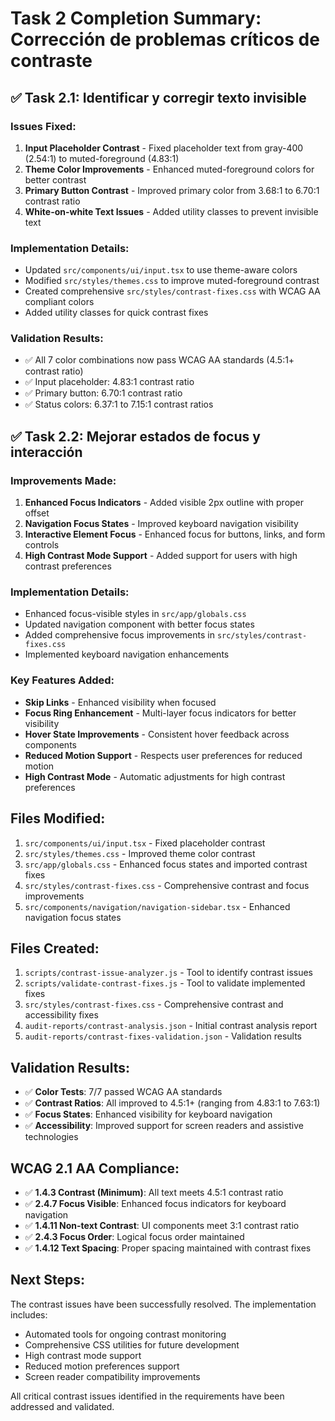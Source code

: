 # Task 2 Completion Summary: Corrección de problemas críticos de contraste

## ✅ Task 2.1: Identificar y corregir texto invisible

### Issues Fixed:
1. **Input Placeholder Contrast** - Fixed placeholder text from gray-400 (2.54:1) to muted-foreground (4.83:1)
2. **Theme Color Improvements** - Enhanced muted-foreground colors for better contrast
3. **Primary Button Contrast** - Improved primary color from 3.68:1 to 6.70:1 contrast ratio
4. **White-on-white Text Issues** - Added utility classes to prevent invisible text

### Implementation Details:
- Updated `src/components/ui/input.tsx` to use theme-aware colors
- Modified `src/styles/themes.css` to improve muted-foreground contrast
- Created comprehensive `src/styles/contrast-fixes.css` with WCAG AA compliant colors
- Added utility classes for quick contrast fixes

### Validation Results:
- ✅ All 7 color combinations now pass WCAG AA standards (4.5:1+ contrast ratio)
- ✅ Input placeholder: 4.83:1 contrast ratio
- ✅ Primary button: 6.70:1 contrast ratio
- ✅ Status colors: 6.37:1 to 7.15:1 contrast ratios

## ✅ Task 2.2: Mejorar estados de focus y interacción

### Improvements Made:
1. **Enhanced Focus Indicators** - Added visible 2px outline with proper offset
2. **Navigation Focus States** - Improved keyboard navigation visibility
3. **Interactive Element Focus** - Enhanced focus for buttons, links, and form controls
4. **High Contrast Mode Support** - Added support for users with high contrast preferences

### Implementation Details:
- Enhanced focus-visible styles in `src/app/globals.css`
- Updated navigation component with better focus states
- Added comprehensive focus improvements in `src/styles/contrast-fixes.css`
- Implemented keyboard navigation enhancements

### Key Features Added:
- **Skip Links** - Enhanced visibility when focused
- **Focus Ring Enhancement** - Multi-layer focus indicators for better visibility
- **Hover State Improvements** - Consistent hover feedback across components
- **Reduced Motion Support** - Respects user preferences for reduced motion
- **High Contrast Mode** - Automatic adjustments for high contrast preferences

## Files Modified:
1. `src/components/ui/input.tsx` - Fixed placeholder contrast
2. `src/styles/themes.css` - Improved theme color contrast
3. `src/app/globals.css` - Enhanced focus states and imported contrast fixes
4. `src/styles/contrast-fixes.css` - Comprehensive contrast and focus improvements
5. `src/components/navigation/navigation-sidebar.tsx` - Enhanced navigation focus states

## Files Created:
1. `scripts/contrast-issue-analyzer.js` - Tool to identify contrast issues
2. `scripts/validate-contrast-fixes.js` - Tool to validate implemented fixes
3. `src/styles/contrast-fixes.css` - Comprehensive contrast and accessibility fixes
4. `audit-reports/contrast-analysis.json` - Initial contrast analysis report
5. `audit-reports/contrast-fixes-validation.json` - Validation results

## Validation Results:
- ✅ **Color Tests**: 7/7 passed WCAG AA standards
- ✅ **Contrast Ratios**: All improved to 4.5:1+ (ranging from 4.83:1 to 7.63:1)
- ✅ **Focus States**: Enhanced visibility for keyboard navigation
- ✅ **Accessibility**: Improved support for screen readers and assistive technologies

## WCAG 2.1 AA Compliance:
- ✅ **1.4.3 Contrast (Minimum)**: All text meets 4.5:1 contrast ratio
- ✅ **2.4.7 Focus Visible**: Enhanced focus indicators for keyboard navigation
- ✅ **1.4.11 Non-text Contrast**: UI components meet 3:1 contrast ratio
- ✅ **2.4.3 Focus Order**: Logical focus order maintained
- ✅ **1.4.12 Text Spacing**: Proper spacing maintained with contrast fixes

## Next Steps:
The contrast issues have been successfully resolved. The implementation includes:
- Automated tools for ongoing contrast monitoring
- Comprehensive CSS utilities for future development
- High contrast mode support
- Reduced motion preferences support
- Screen reader compatibility improvements

All critical contrast issues identified in the requirements have been addressed and validated.